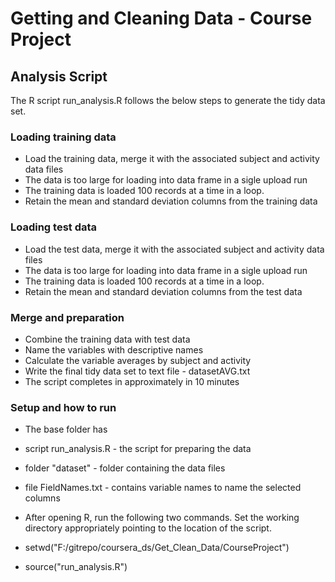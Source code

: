#   Getting and Cleaning Data - Course Project

##  Analysis Script
The R script run_analysis.R follows the below steps to generate the tidy data set.

### Loading training data
* Load the training data, merge it with the associated subject and activity data files
* The data is too large for loading into data frame in a sigle upload run
* The training data is loaded 100 records at a time in a loop.
* Retain the mean and standard deviation columns from the training data 

### Loading test data
* Load the test data, merge it with the associated subject and activity data files
* The data is too large for loading into data frame in a sigle upload run
* The training data is loaded 100 records at a time in a loop.
* Retain the mean and standard deviation columns from the test data 

### Merge and preparation
* Combine the training data with test data
* Name the variables with descriptive names
* Calculate the variable averages by subject and activity 
* Write the final tidy data set to text file - datasetAVG.txt 
* The script completes in approximately in 10 minutes 

### Setup and how to run 
* The base folder has 
* script run_analysis.R - the script for preparing the data 
* folder "dataset" - folder containing the data files
* file FieldNames.txt - contains variable names to name the selected columns

* After opening R, run the following two commands. Set the working directory appropriately pointing to the location of the script.
* setwd("F:/gitrepo/coursera_ds/Get_Clean_Data/CourseProject")
* source("run_analysis.R")

